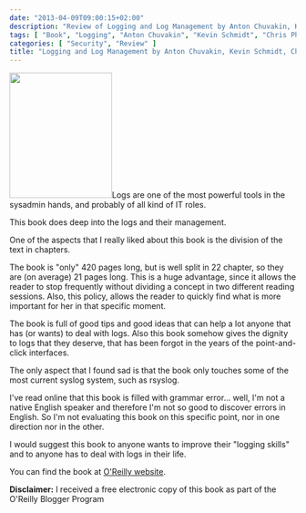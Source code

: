 ```yaml
---
date: "2013-04-09T09:00:15+02:00"
description: "Review of Logging and Log Management by Anton Chuvakin, Kevin Schmidt, Chris Phillips (Elsevier/Syngress)"
tags: [ "Book", "Logging", "Anton Chuvakin", "Kevin Schmidt", "Chris Phillips", "Elsevier", "Syngress" ]
categories: [ "Security", "Review" ]
title: "Logging and Log Management by Anton Chuvakin, Kevin Schmidt, Chris Phillips (Elsevier/Syngress)"
---
```

<img class="alignleft" alt="" src="http://akamaicovers.oreilly.com/images/9781597496360/cat.gif" width="180" height="220" />Logs are one of the most powerful tools in the sysadmin hands, and probably of all kind of IT roles.

This book does deep into the logs and their management.

One of the aspects that I really liked about this book is the division of the text in chapters.

The book is "only" 420 pages long, but is well split in 22 chapter, so they are (on average) 21 pages long. This is a huge advantage, since it allows the reader to stop frequently without dividing a concept in two different reading sessions. Also, this policy, allows the reader to quickly find what is more important for her in that specific moment.

The book is full of good tips and good ideas that can help a lot anyone that has (or wants) to deal with logs. Also this book somehow gives the dignity to logs that they deserve, that has been forgot in the years of the point-and-click interfaces.

The only aspect that I found sad is that the book only touches some of the most current syslog system, such as rsyslog.

I've read online that this book is filled with grammar error... well, I'm not a native English speaker and therefore I'm not so good to discover errors in English. So I'm not evaluating this book on this specific point, nor in one direction nor in the other.

I would suggest this book to anyone wants to improve their "logging skills" and to anyone has to deal with logs in their life.

You can find the book at <a href="http://shop.oreilly.com/product/9781597496353.do">O'Reilly website</a>.

**Disclaimer:** I received a free electronic copy of this book as part of the O'Reilly Blogger Program

